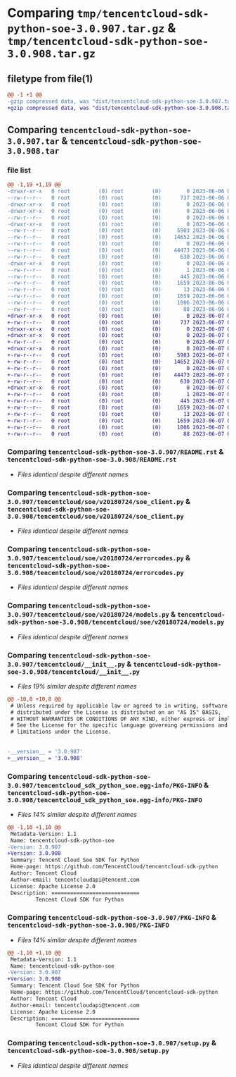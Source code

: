 # Comparing `tmp/tencentcloud-sdk-python-soe-3.0.907.tar.gz` & `tmp/tencentcloud-sdk-python-soe-3.0.908.tar.gz`

## filetype from file(1)

```diff
@@ -1 +1 @@
-gzip compressed data, was "dist/tencentcloud-sdk-python-soe-3.0.907.tar", last modified: Tue Jun  6 02:33:38 2023, max compression
+gzip compressed data, was "dist/tencentcloud-sdk-python-soe-3.0.908.tar", last modified: Wed Jun  7 00:31:11 2023, max compression
```

## Comparing `tencentcloud-sdk-python-soe-3.0.907.tar` & `tencentcloud-sdk-python-soe-3.0.908.tar`

### file list

```diff
@@ -1,19 +1,19 @@
-drwxr-xr-x   0 root         (0) root         (0)        0 2023-06-06 02:33:38.000000 tencentcloud-sdk-python-soe-3.0.907/
--rw-r--r--   0 root         (0) root         (0)      737 2023-06-06 02:33:38.000000 tencentcloud-sdk-python-soe-3.0.907/README.rst
-drwxr-xr-x   0 root         (0) root         (0)        0 2023-06-06 02:33:38.000000 tencentcloud-sdk-python-soe-3.0.907/tencentcloud/
-drwxr-xr-x   0 root         (0) root         (0)        0 2023-06-06 02:33:38.000000 tencentcloud-sdk-python-soe-3.0.907/tencentcloud/soe/
--rw-r--r--   0 root         (0) root         (0)        0 2023-06-06 02:33:38.000000 tencentcloud-sdk-python-soe-3.0.907/tencentcloud/soe/__init__.py
-drwxr-xr-x   0 root         (0) root         (0)        0 2023-06-06 02:33:38.000000 tencentcloud-sdk-python-soe-3.0.907/tencentcloud/soe/v20180724/
--rw-r--r--   0 root         (0) root         (0)     5903 2023-06-06 02:33:38.000000 tencentcloud-sdk-python-soe-3.0.907/tencentcloud/soe/v20180724/soe_client.py
--rw-r--r--   0 root         (0) root         (0)    14652 2023-06-06 02:33:38.000000 tencentcloud-sdk-python-soe-3.0.907/tencentcloud/soe/v20180724/errorcodes.py
--rw-r--r--   0 root         (0) root         (0)        0 2023-06-06 02:33:38.000000 tencentcloud-sdk-python-soe-3.0.907/tencentcloud/soe/v20180724/__init__.py
--rw-r--r--   0 root         (0) root         (0)    44473 2023-06-06 02:33:38.000000 tencentcloud-sdk-python-soe-3.0.907/tencentcloud/soe/v20180724/models.py
--rw-r--r--   0 root         (0) root         (0)      630 2023-06-06 02:33:38.000000 tencentcloud-sdk-python-soe-3.0.907/tencentcloud/__init__.py
-drwxr-xr-x   0 root         (0) root         (0)        0 2023-06-06 02:33:38.000000 tencentcloud-sdk-python-soe-3.0.907/tencentcloud_sdk_python_soe.egg-info/
--rw-r--r--   0 root         (0) root         (0)        1 2023-06-06 02:33:38.000000 tencentcloud-sdk-python-soe-3.0.907/tencentcloud_sdk_python_soe.egg-info/dependency_links.txt
--rw-r--r--   0 root         (0) root         (0)      445 2023-06-06 02:33:38.000000 tencentcloud-sdk-python-soe-3.0.907/tencentcloud_sdk_python_soe.egg-info/SOURCES.txt
--rw-r--r--   0 root         (0) root         (0)     1659 2023-06-06 02:33:38.000000 tencentcloud-sdk-python-soe-3.0.907/tencentcloud_sdk_python_soe.egg-info/PKG-INFO
--rw-r--r--   0 root         (0) root         (0)       13 2023-06-06 02:33:38.000000 tencentcloud-sdk-python-soe-3.0.907/tencentcloud_sdk_python_soe.egg-info/top_level.txt
--rw-r--r--   0 root         (0) root         (0)     1659 2023-06-06 02:33:38.000000 tencentcloud-sdk-python-soe-3.0.907/PKG-INFO
--rw-r--r--   0 root         (0) root         (0)     1006 2023-06-06 02:33:38.000000 tencentcloud-sdk-python-soe-3.0.907/setup.py
--rw-r--r--   0 root         (0) root         (0)       88 2023-06-06 02:33:38.000000 tencentcloud-sdk-python-soe-3.0.907/setup.cfg
+drwxr-xr-x   0 root         (0) root         (0)        0 2023-06-07 00:31:11.000000 tencentcloud-sdk-python-soe-3.0.908/
+-rw-r--r--   0 root         (0) root         (0)      737 2023-06-07 00:31:11.000000 tencentcloud-sdk-python-soe-3.0.908/README.rst
+drwxr-xr-x   0 root         (0) root         (0)        0 2023-06-07 00:31:11.000000 tencentcloud-sdk-python-soe-3.0.908/tencentcloud/
+drwxr-xr-x   0 root         (0) root         (0)        0 2023-06-07 00:31:11.000000 tencentcloud-sdk-python-soe-3.0.908/tencentcloud/soe/
+-rw-r--r--   0 root         (0) root         (0)        0 2023-06-07 00:31:11.000000 tencentcloud-sdk-python-soe-3.0.908/tencentcloud/soe/__init__.py
+drwxr-xr-x   0 root         (0) root         (0)        0 2023-06-07 00:31:11.000000 tencentcloud-sdk-python-soe-3.0.908/tencentcloud/soe/v20180724/
+-rw-r--r--   0 root         (0) root         (0)     5903 2023-06-07 00:31:11.000000 tencentcloud-sdk-python-soe-3.0.908/tencentcloud/soe/v20180724/soe_client.py
+-rw-r--r--   0 root         (0) root         (0)    14652 2023-06-07 00:31:11.000000 tencentcloud-sdk-python-soe-3.0.908/tencentcloud/soe/v20180724/errorcodes.py
+-rw-r--r--   0 root         (0) root         (0)        0 2023-06-07 00:31:11.000000 tencentcloud-sdk-python-soe-3.0.908/tencentcloud/soe/v20180724/__init__.py
+-rw-r--r--   0 root         (0) root         (0)    44473 2023-06-07 00:31:11.000000 tencentcloud-sdk-python-soe-3.0.908/tencentcloud/soe/v20180724/models.py
+-rw-r--r--   0 root         (0) root         (0)      630 2023-06-07 00:31:11.000000 tencentcloud-sdk-python-soe-3.0.908/tencentcloud/__init__.py
+drwxr-xr-x   0 root         (0) root         (0)        0 2023-06-07 00:31:11.000000 tencentcloud-sdk-python-soe-3.0.908/tencentcloud_sdk_python_soe.egg-info/
+-rw-r--r--   0 root         (0) root         (0)        1 2023-06-07 00:31:11.000000 tencentcloud-sdk-python-soe-3.0.908/tencentcloud_sdk_python_soe.egg-info/dependency_links.txt
+-rw-r--r--   0 root         (0) root         (0)      445 2023-06-07 00:31:11.000000 tencentcloud-sdk-python-soe-3.0.908/tencentcloud_sdk_python_soe.egg-info/SOURCES.txt
+-rw-r--r--   0 root         (0) root         (0)     1659 2023-06-07 00:31:11.000000 tencentcloud-sdk-python-soe-3.0.908/tencentcloud_sdk_python_soe.egg-info/PKG-INFO
+-rw-r--r--   0 root         (0) root         (0)       13 2023-06-07 00:31:11.000000 tencentcloud-sdk-python-soe-3.0.908/tencentcloud_sdk_python_soe.egg-info/top_level.txt
+-rw-r--r--   0 root         (0) root         (0)     1659 2023-06-07 00:31:11.000000 tencentcloud-sdk-python-soe-3.0.908/PKG-INFO
+-rw-r--r--   0 root         (0) root         (0)     1006 2023-06-07 00:31:11.000000 tencentcloud-sdk-python-soe-3.0.908/setup.py
+-rw-r--r--   0 root         (0) root         (0)       88 2023-06-07 00:31:11.000000 tencentcloud-sdk-python-soe-3.0.908/setup.cfg
```

### Comparing `tencentcloud-sdk-python-soe-3.0.907/README.rst` & `tencentcloud-sdk-python-soe-3.0.908/README.rst`

 * *Files identical despite different names*

### Comparing `tencentcloud-sdk-python-soe-3.0.907/tencentcloud/soe/v20180724/soe_client.py` & `tencentcloud-sdk-python-soe-3.0.908/tencentcloud/soe/v20180724/soe_client.py`

 * *Files identical despite different names*

### Comparing `tencentcloud-sdk-python-soe-3.0.907/tencentcloud/soe/v20180724/errorcodes.py` & `tencentcloud-sdk-python-soe-3.0.908/tencentcloud/soe/v20180724/errorcodes.py`

 * *Files identical despite different names*

### Comparing `tencentcloud-sdk-python-soe-3.0.907/tencentcloud/soe/v20180724/models.py` & `tencentcloud-sdk-python-soe-3.0.908/tencentcloud/soe/v20180724/models.py`

 * *Files identical despite different names*

### Comparing `tencentcloud-sdk-python-soe-3.0.907/tencentcloud/__init__.py` & `tencentcloud-sdk-python-soe-3.0.908/tencentcloud/__init__.py`

 * *Files 19% similar despite different names*

```diff
@@ -10,8 +10,8 @@
 # Unless required by applicable law or agreed to in writing, software
 # distributed under the License is distributed on an "AS IS" BASIS,
 # WITHOUT WARRANTIES OR CONDITIONS OF ANY KIND, either express or implied.
 # See the License for the specific language governing permissions and
 # limitations under the License.
 
 
-__version__ = '3.0.907'
+__version__ = '3.0.908'
```

### Comparing `tencentcloud-sdk-python-soe-3.0.907/tencentcloud_sdk_python_soe.egg-info/PKG-INFO` & `tencentcloud-sdk-python-soe-3.0.908/tencentcloud_sdk_python_soe.egg-info/PKG-INFO`

 * *Files 14% similar despite different names*

```diff
@@ -1,10 +1,10 @@
 Metadata-Version: 1.1
 Name: tencentcloud-sdk-python-soe
-Version: 3.0.907
+Version: 3.0.908
 Summary: Tencent Cloud Soe SDK for Python
 Home-page: https://github.com/TencentCloud/tencentcloud-sdk-python
 Author: Tencent Cloud
 Author-email: tencentcloudapi@tencent.com
 License: Apache License 2.0
 Description: ============================
         Tencent Cloud SDK for Python
```

### Comparing `tencentcloud-sdk-python-soe-3.0.907/PKG-INFO` & `tencentcloud-sdk-python-soe-3.0.908/PKG-INFO`

 * *Files 14% similar despite different names*

```diff
@@ -1,10 +1,10 @@
 Metadata-Version: 1.1
 Name: tencentcloud-sdk-python-soe
-Version: 3.0.907
+Version: 3.0.908
 Summary: Tencent Cloud Soe SDK for Python
 Home-page: https://github.com/TencentCloud/tencentcloud-sdk-python
 Author: Tencent Cloud
 Author-email: tencentcloudapi@tencent.com
 License: Apache License 2.0
 Description: ============================
         Tencent Cloud SDK for Python
```

### Comparing `tencentcloud-sdk-python-soe-3.0.907/setup.py` & `tencentcloud-sdk-python-soe-3.0.908/setup.py`

 * *Files identical despite different names*

